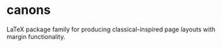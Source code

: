 # canons
LaTeX package family for producing classical-inspired page layouts with margin functionality.
